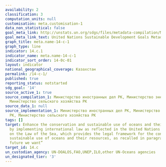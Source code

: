 ```yaml
---
availability: 2
classification: 3
computation_units: null
customisation: meta.customisation-1
data_non_statistical: false
goal_meta_link: http://unstats.un.org/sdgs/files/metadata-compilation/Metadata-Goal-14.pdf
goal_meta_link_text: United Nations Sustainable Development Goals Metadata (pdf 288kB)
graph_title: meta.name-14-c-1
graph_type: line
indicator: 14.c.1
indicator_name: meta.name-14-c-1
indicator_sort_order: 14-0c-01
layout: indicator
national_geographical_coverage: Казахстан
permalink: /14-c-1/
published: true
reporting_status: notstarted
sdg_goal: '14'
source_active_1: true
source_compilation_1: Министерство иностранных дел РК, Министерство энергетики РК,
  Министерство сельского хозяйства РК
source_data_1: null
source_implementation_1: Министерство иностранных дел РК, Министерство энергетики
  РК, Министерство сельского хозяйства РК
tags: []
target: Enhance the conservation and sustainable use of oceans and their resources
  by implementing international law as reflected in the United Nations Convention
  on the Law of the Sea, which provides the legal framework for the conservation and
  sustainable use of oceans and their resources, as recalled in paragraph 158 of “The
  future we want”
target_id: 14.c
un_custodian_agency: UN-DOALOS,FAO,UNEP,ILO,other UN-Oceans agencies
un_designated_tier: '3'
---
```

